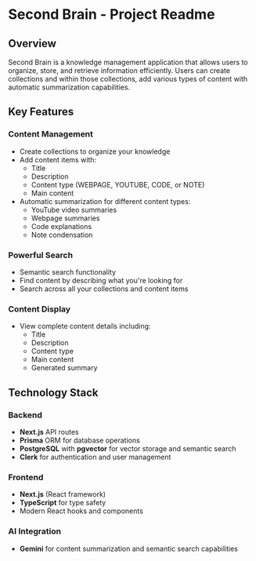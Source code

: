 # Second Brain - Project Readme

## Overview
Second Brain is a knowledge management application that allows users to organize, store, and retrieve information efficiently. Users can create collections and within those collections, add various types of content with automatic summarization capabilities.

## Key Features

### Content Management
- Create collections to organize your knowledge
- Add content items with:
  - Title
  - Description
  - Content type (WEBPAGE, YOUTUBE, CODE, or NOTE)
  - Main content
- Automatic summarization for different content types:
  - YouTube video summaries
  - Webpage summaries
  - Code explanations
  - Note condensation

### Powerful Search
- Semantic search functionality
- Find content by describing what you're looking for
- Search across all your collections and content items

### Content Display
- View complete content details including:
  - Title
  - Description
  - Content type
  - Main content
  - Generated summary

## Technology Stack

### Backend
- **Next.js** API routes
- **Prisma** ORM for database operations
- **PostgreSQL** with **pgvector** for vector storage and semantic search
- **Clerk** for authentication and user management

### Frontend
- **Next.js** (React framework)
- **TypeScript** for type safety
- Modern React hooks and components

### AI Integration
- **Gemini** for content summarization and semantic search capabilities

